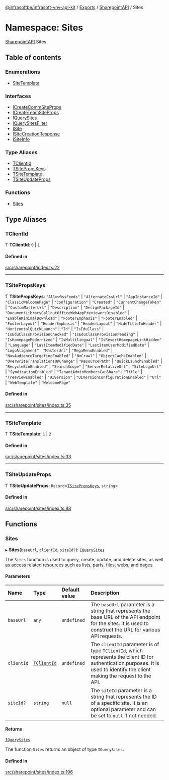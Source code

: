 [@infrasoftbe/infrasoft-vnv-api-kit](../README.md) / [Exports](../modules.md) / [SharepointAPI](SharepointAPI.md) / Sites

# Namespace: Sites

[SharepointAPI](SharepointAPI.md).Sites

## Table of contents

### Enumerations

- [SiteTemplate](../enums/SharepointAPI.Sites.SiteTemplate.md)

### Interfaces

- [ICreateCommSiteProps](../interfaces/SharepointAPI.Sites.ICreateCommSiteProps.md)
- [ICreateTeamSiteProps](../interfaces/SharepointAPI.Sites.ICreateTeamSiteProps.md)
- [IQuerySites](../interfaces/SharepointAPI.Sites.IQuerySites.md)
- [IQuerySitesFilter](../interfaces/SharepointAPI.Sites.IQuerySitesFilter.md)
- [ISite](../interfaces/SharepointAPI.Sites.ISite.md)
- [ISiteCreationResponse](../interfaces/SharepointAPI.Sites.ISiteCreationResponse.md)
- [ISiteInfo](../interfaces/SharepointAPI.Sites.ISiteInfo.md)

### Type Aliases

- [TClientId](SharepointAPI.Sites.md#tclientid)
- [TSitePropsKeys](SharepointAPI.Sites.md#tsitepropskeys)
- [TSiteTemplate](SharepointAPI.Sites.md#tsitetemplate)
- [TSiteUpdateProps](SharepointAPI.Sites.md#tsiteupdateprops)

### Functions

- [Sites](SharepointAPI.Sites.md#sites)

## Type Aliases

### TClientId

Ƭ **TClientId**: ``0`` \| ``1``

#### Defined in

[src/sharepoint/index.ts:22](https://github.com/infrasoftbe/Infrasoft-vnv-api-kit/blob/63c0e77/src/sharepoint/index.ts#L22)

___

### TSitePropsKeys

Ƭ **TSitePropsKeys**: ``"AllowRssFeeds"`` \| ``"AlternateCssUrl"`` \| ``"AppInstanceId"`` \| ``"ClassicWelcomePage"`` \| ``"Configuration"`` \| ``"Created"`` \| ``"CurrentChangeToken"`` \| ``"CustomMasterUrl"`` \| ``"Description"`` \| ``"DesignPackageId"`` \| ``"DocumentLibraryCalloutOfficeWebAppPreviewersDisabled"`` \| ``"EnableMinimalDownload"`` \| ``"FooterEmphasis"`` \| ``"FooterEnabled"`` \| ``"FooterLayout"`` \| ``"HeaderEmphasis"`` \| ``"HeaderLayout"`` \| ``"HideTitleInHeader"`` \| ``"HorizontalQuickLaunch"`` \| ``"Id"`` \| ``"IsEduClass"`` \| ``"IsEduClassProvisionChecked"`` \| ``"IsEduClassProvisionPending"`` \| ``"IsHomepageModernized"`` \| ``"IsMultilingual"`` \| ``"IsRevertHomepageLinkHidden"`` \| ``"Language"`` \| ``"LastItemModifiedDate"`` \| ``"LastItemUserModifiedDate"`` \| ``"LogoAlignment"`` \| ``"MasterUrl"`` \| ``"MegaMenuEnabled"`` \| ``"NavAudienceTargetingEnabled"`` \| ``"NoCrawl"`` \| ``"ObjectCacheEnabled"`` \| ``"OverwriteTranslationsOnChange"`` \| ``"ResourcePath"`` \| ``"QuickLaunchEnabled"`` \| ``"RecycleBinEnabled"`` \| ``"SearchScope"`` \| ``"ServerRelativeUrl"`` \| ``"SiteLogoUrl"`` \| ``"SyndicationEnabled"`` \| ``"TenantAdminMembersCanShare"`` \| ``"Title"`` \| ``"TreeViewEnabled"`` \| ``"UIVersion"`` \| ``"UIVersionConfigurationEnabled"`` \| ``"Url"`` \| ``"WebTemplate"`` \| ``"WelcomePage"``

#### Defined in

[src/sharepoint/sites/index.ts:35](https://github.com/infrasoftbe/Infrasoft-vnv-api-kit/blob/63c0e77/src/sharepoint/sites/index.ts#L35)

___

### TSiteTemplate

Ƭ **TSiteTemplate**: ``1`` \| ``2``

#### Defined in

[src/sharepoint/sites/index.ts:33](https://github.com/infrasoftbe/Infrasoft-vnv-api-kit/blob/63c0e77/src/sharepoint/sites/index.ts#L33)

___

### TSiteUpdateProps

Ƭ **TSiteUpdateProps**: `Record`\<[`TSitePropsKeys`](SharepointAPI.Sites.md#tsitepropskeys), `string`\>

#### Defined in

[src/sharepoint/sites/index.ts:88](https://github.com/infrasoftbe/Infrasoft-vnv-api-kit/blob/63c0e77/src/sharepoint/sites/index.ts#L88)

## Functions

### Sites

▸ **Sites**(`baseUrl`, `clientId`, `siteId?`): [`IQuerySites`](../interfaces/SharepointAPI.Sites.IQuerySites.md)

The `Sites` function is used to query, create, update, and delete sites, as well as access related
resources such as lists, parts, files, webs, and pages.

#### Parameters

| Name | Type | Default value | Description |
| :------ | :------ | :------ | :------ |
| `baseUrl` | `any` | `undefined` | The `baseUrl` parameter is a string that represents the base URL of the API endpoint for the sites. It is used to construct the URL for various API requests. |
| `clientId` | [`TClientId`](SharepointAPI.Sites.md#tclientid) | `undefined` | The `clientId` parameter is of type `TClientId`, which represents the client ID for authentication purposes. It is used to identify the client making the request to the API. |
| `siteId?` | `string` | `null` | The `siteId` parameter is a string that represents the ID of a specific site. It is an optional parameter and can be set to `null` if not needed. |

#### Returns

[`IQuerySites`](../interfaces/SharepointAPI.Sites.IQuerySites.md)

The function `Sites` returns an object of type `IQuerySites`.

#### Defined in

[src/sharepoint/sites/index.ts:196](https://github.com/infrasoftbe/Infrasoft-vnv-api-kit/blob/63c0e77/src/sharepoint/sites/index.ts#L196)
